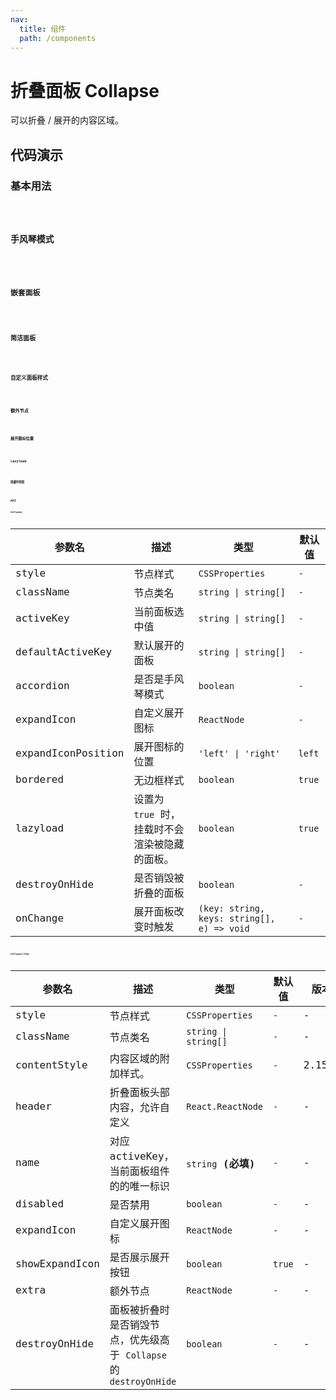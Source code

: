 ```yaml
---
nav:
  title: 组件
  path: /components
---
```


# 折叠面板 Collapse

可以折叠 / 展开的内容区域。

## 代码演示

### 基本用法

<code src="./__demo__/basic.demo.tsx" />

### 手风琴模式

<code src="./__demo__/accordion.demo.tsx" />

### 嵌套面板

<code src="./__demo__/inline.demo.tsx" />

### 简洁面板

<code src="./__demo__/borderless.demo.tsx" />

### 自定义面板样式

<code src="./__demo__/custom-style.demo.tsx" />

### 额外节点

<code src="./__demo__/extra.demo.tsx" />

### 展开图标位置

<code src="./__demo__/icon-position.demo.tsx" />

### Lazyload

<code src="./__demo__/lazyload.demo.tsx" />

### 隐藏时销毁

<code src="./__demo__/destory-on-hide.demo.tsx" />

## API

### Collapse

|参数名|描述|类型|默认值|
|---|---|---|---|
|style|节点样式|`CSSProperties`|`-`|
|className|节点类名|`string \| string[]`|`-`|
|activeKey|当前面板选中值|`string \| string[]`|`-`|
|defaultActiveKey|默认展开的面板|`string \| string[]`|`-`|
|accordion|是否是手风琴模式|`boolean`|`-`|
|expandIcon|自定义展开图标|`ReactNode`|`-`|
|expandIconPosition|展开图标的位置|`'left' \| 'right'`|`left`|
|bordered|无边框样式|`boolean`|`true`|
|lazyload|设置为 `true` 时，挂载时不会渲染被隐藏的面板。|`boolean`|`true`|
|destroyOnHide|是否销毁被折叠的面板|`boolean`|`-`|
|onChange|展开面板改变时触发|`(key: string, keys: string[], e) => void`|`-`|

### Collapse.Item

|参数名|描述|类型|默认值|版本|
|---|---|---|---|---|
|style|节点样式|`CSSProperties`|`-`|-|
|className|节点类名|`string \| string[]`|`-`|-|
|contentStyle|内容区域的附加样式。|`CSSProperties`|`-`|2.15.0|
|header|折叠面板头部内容，允许自定义|`React.ReactNode`|`-`|-|
|name|对应 activeKey，当前面板组件的的唯一标识|`string` **(必填)**|`-`|-|
|disabled|是否禁用|`boolean`|`-`|-|
|expandIcon|自定义展开图标|`ReactNode`|`-`|-|
|showExpandIcon|是否展示展开按钮|`boolean`|`true`|-|
|extra|额外节点|`ReactNode`|`-`|-|
|destroyOnHide|面板被折叠时是否销毁节点，优先级高于 `Collapse` 的 `destroyOnHide`|`boolean`|`-`|-|

